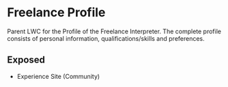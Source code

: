 # Freelance Profile

Parent LWC for the Profile of the Freelance Interpreter. The complete profile consists of personal information, qualifications/skills and preferences.

## Exposed

-   Experience Site (Community)
